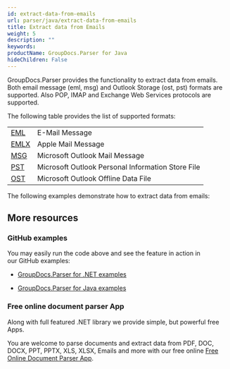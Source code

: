```yaml
---
id: extract-data-from-emails
url: parser/java/extract-data-from-emails
title: Extract data from Emails
weight: 5
description: ""
keywords: 
productName: GroupDocs.Parser for Java
hideChildren: False
---
```

GroupDocs.Parser provides the functionality to extract data from emails. Both email message (eml, msg) and Outlook Storage (ost, pst) formats are supported. Also POP, IMAP and Exchange Web Services protocols are supported.

The following table provides the list of supported formats:

<table class="confluenceTable"><tbody><tr><td class="confluenceTd"><a class="external-link" href="https://wiki.fileformat.com/email/eml/" rel="nofollow">EML</a></td><td class="confluenceTd">E-Mail Message</td></tr><tr><td class="confluenceTd"><a class="external-link" href="https://wiki.fileformat.com/email/emlx/" rel="nofollow">EMLX</a></td><td class="confluenceTd">Apple Mail Message</td></tr><tr><td class="confluenceTd"><a class="external-link" href="https://wiki.fileformat.com/email/msg/" rel="nofollow">MSG</a></td><td class="confluenceTd">Microsoft Outlook Mail Message</td></tr><tr><td class="confluenceTd"><a class="external-link" href="https://wiki.fileformat.com/email/pst/" rel="nofollow">PST</a></td><td class="confluenceTd">Microsoft Outlook Personal Information Store File</td></tr><tr><td class="confluenceTd"><a class="external-link" href="https://wiki.fileformat.com/email/ost/" rel="nofollow">OST</a></td><td class="confluenceTd">Microsoft Outlook Offline Data File</td></tr></tbody></table>

The following examples demonstrate how to extract data from emails:

## More resources

### GitHub examples

You may easily run the code above and see the feature in action in our GitHub examples:

*   [GroupDocs.Parser for .NET examples](https://github.com/groupdocs-parser/GroupDocs.Parser-for-.NET)
    
*   [GroupDocs.Parser for Java examples](https://github.com/groupdocs-parser/GroupDocs.Parser-for-Java)
    

### Free online document parser App

Along with full featured .NET library we provide simple, but powerful free Apps.

You are welcome to parse documents and extract data from PDF, DOC, DOCX, PPT, PPTX, XLS, XLSX, Emails and more with our free online [Free Online Document Parser App](https://products.groupdocs.app/parser).
